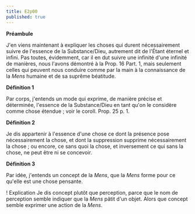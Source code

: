 ```yaml
---
title: E2p00
published: true
---
```


**Préambule**

J'en viens maintenant à expliquer les choses qui durent nécessairement suivre de l'essence de la Substance/Dieu, autrement dit de l'Étant éternel et infini. Pas toutes, évidemment, car il en dut suivre une infinité d'une infinité de manières, nous l'avons démontré à la Prop. 16 Part. 1, mais seulement celles qui peuvent nous conduire comme par la main à la connaissance de la _Mens_ humaine et de sa suprême béatitude.

**Définition 1**

Par corps, j'entends un mode qui exprime, de manière précise et déterminée, l'essence de la Substance/Dieu en tant qu'on le considère comme chose étendue ; voir le coroll. Prop. 25 p. 1.

**Définition 2**

Je dis appartenir à l'essence d'une chose ce dont la présence pose nécessairement la chose, et dont la suppression supprime nécessairement la chose ; ou encore, ce sans quoi la chose, et inversement ce qui sans la chose, ne peut être ni se concevoir.

**Définition 3**

Par idée, j'entends un concept de la _Mens_, que la _Mens_ forme pour ce qu'elle est une chose pensante.

! Explication
Je dis concept plutôt que perception, parce que le nom de perception semble indiquer que la _Mens_ pâtit d'un objet. Alors que concept semble exprimer une action de la _Mens_.
